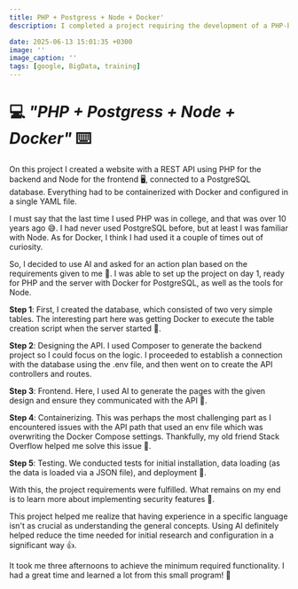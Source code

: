 ```yaml
---
title: PHP + Postgress + Node + Docker'
description: I completed a project requiring the development of a PHP-based REST API with a Node frontend and PostgreSQL database, utilizing AI assistance and Docker for efficiency, demonstrating that general concept understanding outweighs language-specific experience.

date: 2025-06-13 15:01:35 +0300
image: ''
image_caption: ''
tags: [google, BigData, training]
---
```

# 💻 *"PHP + Postgress + Node + Docker"* ⌨️
On this project I created a website with a REST API using PHP for the backend and Node for the frontend 🖥️, connected to a PostgreSQL database. Everything had to be containerized with Docker and configured in a single YAML file.

I must say that the last time I used PHP was in college, and that was over 10 years ago 😅. I had never used PostgreSQL before, but at least I was familiar with Node. As for Docker, I think I had used it a couple of times out of curiosity.

So, I decided to use AI and asked for an action plan based on the requirements given to me 🤖. I was able to set up the project on day 1, ready for PHP and the server with Docker for PostgreSQL, as well as the tools for Node.

**Step 1**: First, I created the database, which consisted of two very simple tables. The interesting part here was getting Docker to execute the table creation script when the server started 🚀.

**Step 2**: Designing the API. I used Composer to generate the backend project so I could focus on the logic. I proceeded to establish a connection with the database using the .env file, and then went on to create the API controllers and routes.

**Step 3**: Frontend. Here, I used AI to generate the pages with the given design and ensure they communicated with the API 🎨.

**Step 4**: Containerizing. This was perhaps the most challenging part as I encountered issues with the API path that used an env file which was overwriting the Docker Compose settings. Thankfully, my old friend Stack Overflow helped me solve this issue 🐳.

**Step 5**: Testing. We conducted tests for initial installation, data loading (as the data is loaded via a JSON file), and deployment 🧪.

With this, the project requirements were fulfilled. What remains on my end is to learn more about implementing security features 🔐.

This project helped me realize that having experience in a specific language isn't as crucial as understanding the general concepts. Using AI definitely helped reduce the time needed for initial research and configuration in a significant way 👍.

It took me three afternoons to achieve the minimum required functionality. I had a great time and learned a lot from this small program! 🎉
